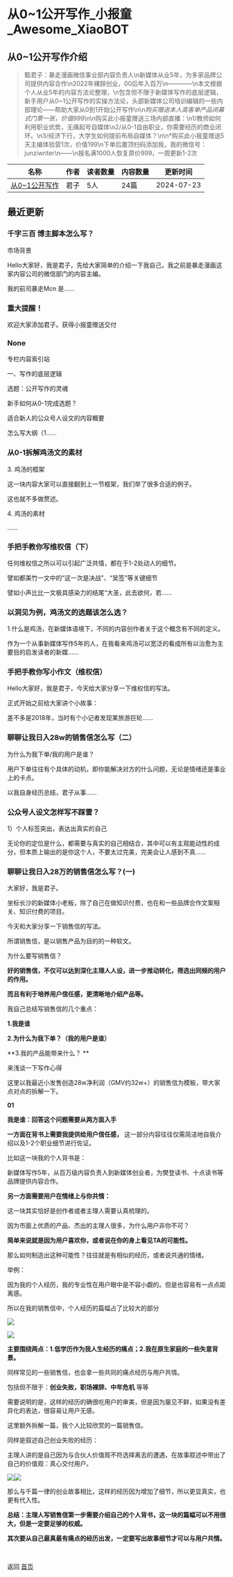 # 从0~1公开写作_小报童_Awesome_XiaoBOT

## 从0~1公开写作介绍
> 甄君子：暴走漫画微信事业部内容负责人\n新媒体从业5年，为多家品牌公司提供内容合作\n2022年裸辞创业，00后年入百万\n————\n本文根据个人从业5年的内容方法论整理，\n包含但不限于新媒体写作的底层逻辑，新手用户从0~1公开写作的实操方法论，头部新媒体公司培训编辑的一些内部理论——帮助大家从0到1开始公开写作\n\n*购买赠送本人高客单产品闭幕式门票一张，价值999\n\n*购买此小报童赠送三场内部直播：\n1/教师如何利用职业优势，无痛起号自媒体\n2/从0-1自由职业，你需要经历的商业闭环。\n3/经济下行，大学生如何提前布局自媒体？\n\n*购买此小报童赠送5天主编体验营1次，价值199\n下单后置顶扫码添加我，我的微信号：junziwriter\n——\n报名满1000人恢复原价999，一周更新1-2次  
  


|名称|作者|读者数量|内容数量|更新时间|
|---|---|---|---|---|
|[从0~1公开写作](https://xiaobot.net/p/junziwriter?refer=0b133df9-27dc-423b-8101-639049001c13)|君子|5人|24篇|2024-07-23|

## 最近更新
### 千字三百 博主脚本怎么写？

市场背景

Hello大家好，我是君子，先给大家简单的介绍一下我自己，我之前是暴走漫画这家内容公司的微信部门的内容主编。

我的前司暴走Mcn 是......

### 重大提醒！

欢迎大家添加君子。获得小报童赠送交付

### None

专栏内容索引站

一、写作的底层逻辑

选题：公开写作的灵魂

新手如何从0-1完成选题？

适合新人的公众号人设文的内容概要

怎么写大纲（1......

### 从0-1拆解鸡汤文的素材

3\. 鸡汤的框架

这一块内容大家可以直接翻到上一节框架，我们举了很多合适的例子。

这也就不多做赘述。



4\. 鸡汤的素材

......

### 手把手教你写维权信（下）

任何维权信之所以可以引起广泛共情，都在于1-2处动人的细节。

譬如都美竹一文中的“这一次是决战”、“吴签”等关键细节

譬如小声比比一文极具感染力的结尾“大圣，此去欲何，若......

### 以洞见为例，鸡汤文的选题该怎么选？

1.什么是鸡汤，在新媒体语境下，不同的内容创作者关于这个概念有不同的定义。

作为一个从事新媒体写作5年的人，在我看来鸡汤可以宽泛的看成所有以治愈为主要目的启发读者的新媒......

### 手把手教你写小作文（维权信）

Hello大家好，我是君子，今天给大家分享一下维权信的写法。

正式开始之前给大家讲个小故事：

差不多是2018年，当时有个小记者发现某旅游巨轮......

### 聊聊让我日入28w的销售信怎么写（二）

为什么为我下单/我的用户是谁？

用户下单往往有个具体的动机，即你能解决对方的什么问题，无论是情绪还是事业上的卡点。

以我自身经历总结，君子从事......

### 公众号人设文怎样写不踩雷？

1）个人标签突出，表达出真实的自己

无论你的定位是什么，都需要与真实的自己相结合，其中可以有主观能动性的成分，但本质上输出的是你这个人，不要太过完美，完美会让人感到不真......

### 聊聊让我日入28万的销售信怎么写？(一)

大家好，我是君子。

坐标长沙的新媒体小老板，除了自己在做知识付费，也在和一些品牌合作文案相关、知识付费的项目。

今天和大家分享一下销售信的写法。

所谓销售信，是以销售产品为目的的一种软文。

为什么要写销售信？

**好的销售信，不仅可以达到深化主理人人设，进一步推动转化，筛选出同频的用户的作用。**

**而且有利于培养用户信任感，更清晰地介绍产品等。**

我自己总结写销售信的几个重点：

**1.我是谁**

**2.为什么为我下单？（我的用户是谁）**

**3.我的产品能带来什么？  **

来浅谈一下写作心得

这里以我最近小发售创造28w净利润（GMV约32w+）的销售信为模板，带大家点对点的拆解一下。

**01**

**我是谁：回答这个问题需要从两方面入手**

**一方面在背书上需要我提供给用户信任感，** 这一部分内容往往仅需简洁地自我介绍以及1-2个职业细节进行佐证。

比如这一块我的个人背书是：

新媒体写作5年，从百万级内容负责人到新媒体创业者，为樊登读书、十点读书等品牌提供内容合作。

**另一方面需要用户在情绪上与你共情：**

这一块其实恰好是创作者或者主理人需要认真梳理的。

因为市面上优质的产品、杰出的主理人很多，为什么用户非你不可？

**简单来说就是因为用户喜欢你，或者说在你的身上看见TA的可能性。**

那么如何制造出这种可能性？往往就是有相似的经历，或者说共通的情绪。

举例：

因为我的个人经历，我的专业性在用户眼中是不容小觑的。但是也容易有一点点距离感。

所以在我的销售信中，个人经历的篇幅占了比较大的部分

![](https://static.xiaobot.net/file/2024-07-02/136156/c9bdfbdcd6015b5843f07d53cf29da6a.webp)

![](https://static.xiaobot.net/file/2024-07-02/136156/bd2c5147b29b515eccf519f2c92bf8a9.png)

**主要围绕两点：1.低学历作为我人生经历的痛点；2.我在原生家庭的一些失意背景。**



同样常见的一些销售信，也会拿一些共同的痛点经历与用户共情。

包括但不限于：**创业失败，职场裸辞、中年危机** 等等

需要说明的是，这样的经历的确很吃用户的审美，但是因为屡见不鲜，如果没有差异化的表达，很容易让用户无感。

这里额外拆解一篇，我个人比较欣赏的一篇销售信。

同样是叙述自己创业失败的经历：

主理人讲的是自己因为与合伙人价值观不符选择离去的遭遇，在故事叙述中带出了自己的价值观：真心交付用户。

![](https://static.xiaobot.net/file/2024-07-02/136156/8bc3b5e552ccf0a8baf78c941db888d0.png)![](https://static.xiaobot.net/file/2024-07-02/136156/782a03780dac1c883b2732c2d1a2a1b0.webp)

那么与千篇一律的创业故事相比，这样的经历因为增加了细节，所以更显真实，也更有代入性。

**总结：主理人写销售信第一步需要介绍自己的个人背书，这一块的篇幅可以不用很大，但是一定要足够的权威。**

**其次要从自己最真最有痛点的经历出发，一定要写出故事细节才可以与用户共情。**


<a href="https://github.com/Reno9527/awesome-xiaobot" style="color: white; text-decoration: none;">awesome-xiaobot</a>

返回 [首页](../README.md)
